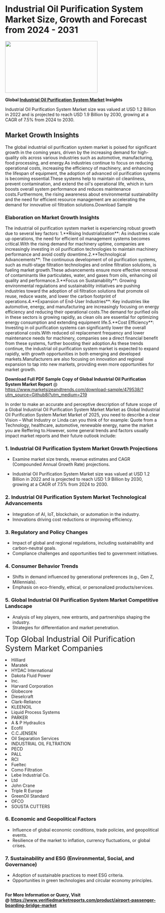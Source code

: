<H1>Industrial Oil Purification System Market Size, Growth and Forecast from 2024 - 2031</H1><img class="aligncenter size-medium wp-image-584254" src="https://thirdeyenews.in/wp-content/uploads/2024/09/Global-Market-Research-300x168.jpeg" alt="" width="300" height="168" /><p><strong>Global&nbsp;<a href="https://www.marketsizeandtrends.com/download-sample/479538/?utm_source=Github8j?utm_medium=219">Industrial Oil Purification System Market</a> Insights</strong></p><p>Industrial Oil Purification System Market size was valued at USD 1.2 Billion in 2022 and is projected to reach USD 1.9 Billion by 2030, growing at a CAGR of 7.5% from 2024 to 2030.</p><p><h2>Market Growth Insights</h2> The global industrial oil purification system market is poised for significant growth in the coming years, driven by the increasing demand for high-quality oils across various industries such as automotive, manufacturing, food processing, and energy.As industries continue to focus on reducing operational costs, increasing the efficiency of machinery, and enhancing the lifespan of equipment, the adoption of advanced oil purification systems is becoming essential.These systems help to maintain oil cleanliness, prevent contamination, and extend the oil's operational life, which in turn boosts overall system performance and reduces maintenance costs.Furthermore, the rising awareness about environmental sustainability and the need for efficient resource management are accelerating the demand for innovative oil filtration solutions.Download Sample <h3>Elaboration on Market Growth Insights</h3> The industrial oil purification system market is experiencing robust growth due to several key factors: 1.**Rising Industrialization**: As industries scale up operations, the need for efficient oil management systems becomes critical.With the rising demand for machinery uptime, companies are increasingly investing in oil purification technologies to maintain machinery performance and avoid costly downtime.2.**Technological Advancements**: The continuous development of oil purification systems, such as multi-stage filtration technologies and online filtration solutions, is fueling market growth.These advancements ensure more effective removal of contaminants like particulates, water, and gases from oils, enhancing oil quality and performance.3.**Focus on Sustainability**: Growing environmental regulations and sustainability initiatives are pushing industries toward the adoption of oil filtration solutions that promote oil reuse, reduce waste, and lower the carbon footprint of operations.4.**Expansion of End-User Industries**: Key industries like automotive, energy, and manufacturing are increasingly focusing on energy efficiency and reducing their operational costs.The demand for purified oils in these sectors is growing rapidly, as clean oils are essential for optimizing energy consumption and extending equipment life.5.**Cost Efficiency**: Investing in oil purification systems can significantly lower the overall operational costs.With reduced oil replacement frequency and lower maintenance needs for machinery, companies see a direct financial benefit from these systems, further boosting their adoption.As these trends continue, the industrial oil purification system market is expected to expand rapidly, with growth opportunities in both emerging and developed markets.Manufacturers are also focusing on innovation and regional expansion to tap into new markets, providing even more opportunities for market growth.</p><p><span class=""><strong>Download Full PDF Sample Copy of Global Industrial Oil Purification System Market Report</strong> @ <a href="https://www.marketsizeandtrends.com/download-sample/479538/?utm_source=Github8j?utm_medium=219" target="_blank">https://www.marketsizeandtrends.com/download-sample/479538/?utm_source=Github8j?utm_medium=219</a></span></p><p>In order to make an accurate and perceptive description of future scope of a Global&nbsp;Industrial Oil Purification System Market Market as Global&nbsp;Industrial Oil Purification System Market Market of 2025, you need to describe a clear Vision &ndash; What Industry or Linda can you think of for example: Quote from a Technology, healthcare, automotive, renewable energy, name the market you are Reffering to.However, some general trends and factors usually impact market reports and their future outlook include:</p><h3>1.&nbsp;<strong>Industrial Oil Purification System Market Growth Projections</strong></h3><ul><li>Examine market size trends, revenue estimates and CAGR (Compounded Annual Growth Rate) projections.</li><li><p>Industrial Oil Purification System Market size was valued at USD 1.2 Billion in 2022 and is projected to reach USD 1.9 Billion by 2030, growing at a CAGR of 7.5% from 2024 to 2030.</p></li></ul><h3>2.&nbsp;<strong>Industrial Oil Purification System Market Technological Advancements</strong></h3><ul><li>Integration of AI, IoT, blockchain, or automation in the industry.</li><li>Innovations driving cost reductions or improving efficiency.</li></ul><h3>3.&nbsp;<strong>Regulatory and Policy Changes</strong></h3><ul><li>Impact of global and regional regulations, including sustainability and carbon-neutral goals.</li><li>Compliance challenges and opportunities tied to government initiatives.</li></ul><h3>4.&nbsp;<strong>Consumer Behavior Trends</strong></h3><ul><li>Shifts in demand influenced by generational preferences (e.g., Gen Z, Millennials).</li><li>Emphasis on eco-friendly, ethical, or personalized products/services.</li></ul><h3>5.&nbsp;<strong>Global Industrial Oil Purification System Market Competitive Landscape</strong></h3><ul><li>Analysis of key players, new entrants, and partnerships shaping the industry.</li><li>Strategies for differentiation and market penetration.</li></ul><p data-pm-slice="1 1 []"><span style="color: inherit; font-family: inherit; font-size: 25px;">Top Global Industrial Oil Purification System Market Companies</span></p><div class="" data-test-id=""><p><li>Hilliard</li><li> Maratek</li><li> HYDAC International</li><li> Dakota Fluid Power</li><li> Inc.</li><li> Harvard Corporation</li><li> Globecore</li><li> Dieselcraft</li><li> Clark-Reliance</li><li> KLEENOIL</li><li> Liquid Process Systems</li><li> PARKER</li><li> A & P Hydraulics</li><li> Ecofil</li><li> C.C.JENSEN</li><li> Oil Separation Services</li><li> INDUSTRIAL OIL FILTRATION</li><li> PECD</li><li> PALL</li><li> RCI</li><li> Fueltec</li><li> Como Filtration</li><li> Lebe Industrial Co.</li><li>Ltd</li><li> John Crane</li><li> Triple R Europe</li><li> GreenOil Standard</li><li> OFCO</li><li> SOUSTA CUTTERS</li></p></div><h3>6.&nbsp;<strong>Economic and Geopolitical Factors</strong></h3><ul><li>Influence of global economic conditions, trade policies, and geopolitical events.</li><li>Resilience of the market to inflation, currency fluctuations, or global crises.</li></ul><h3>7.&nbsp;<strong>Sustainability and ESG (Environmental, Social, and Governance)</strong></h3><ul><li>Adoption of sustainable practices to meet ESG criteria.</li><li>Opportunities in green technologies and circular economy principles.</li></ul><h2><strong style="font-size: 14px;">For More Information or Query, Visit @&nbsp;</strong><a style="background-color: #ffffff; font-size: 14px;" href="https://www.marketsizeandtrends.com/report/industrial-oil-purification-system-market/" target="_blank">https://www.verifiedmarketreports.com/product/airport-passenger-boarding-bridge-market</a></h2>